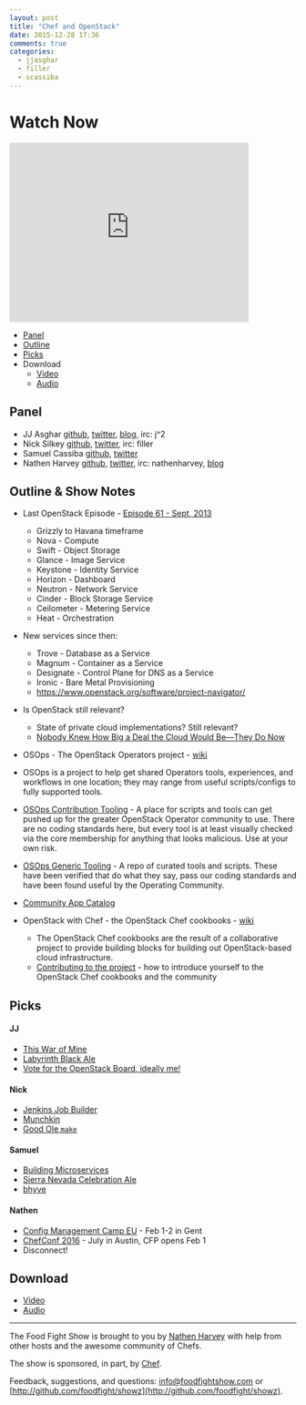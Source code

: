 ```yaml
---
layout: post
title: "Chef and OpenStack"
date: 2015-12-28 17:36
comments: true
categories:
  - jjasghar
  - filler
  - scassiba
---
```


# Watch Now

<iframe width="420" height="315" src="http://www.youtube.com/embed/UOxsre69cPo" frameborder="0" allowfullscreen></iframe>

* [Panel](http://foodfightshow.org/2015/12/chef-and-openstack.html#panel)
* [Outline](http://foodfightshow.org/2015/12/chef-and-openstack.html#outline)
* [Picks](http://foodfightshow.org/2015/12/chef-and-openstack.html#picks)
* Download
  * [Video](http://youtu.be/UOxsre69cPo)
  * [Audio](http://traffic.libsyn.com/foodfight/foodfight-96-chef-and-openstack.mp3)

<!-- more -->

Panel<a name="panel"></a>
-----

* JJ Asghar [github](https://github.com/jjasghar), [twitter](http://twitter.com/jjasghar), [blog](http://jjasghar.github.io), irc: j^2
* Nick Silkey [github](https://github.com/filler/), [twitter](https://twitter.com/filler/), irc: filler
* Samuel Cassiba [github](https://github.com/scassiba), [twitter](https://twitter.com/scassiba)
* Nathen Harvey [github](http://github.com/nathenharvey), [twitter](http://twitter.com/nathenharvey), irc: nathenharvey, [blog](http://nathenharvey.com)

Outline & Show Notes<a name="outline"></a>
-------
* Last OpenStack Episode - [Episode 61 - Sept, 2013](http://foodfightshow.org/2013/09/openstack.html)
  * Grizzly to Havana timeframe
  * Nova - Compute
  * Swift - Object Storage
  * Glance - Image Service
  * Keystone - Identity Service
  * Horizon - Dashboard
  * Neutron - Network Service
  * Cinder - Block Storage Service
  * Ceilometer - Metering Service
  * Heat - Orchestration
* New services since then:
  * Trove - Database as a Service
  * Magnum - Container as a Service
  * Designate - Control Plane for DNS as a Service
  * Ironic - Bare Metal Provisioning
  * https://www.openstack.org/software/project-navigator/


* Is OpenStack still relevant?
  * State of private cloud implementations?  Still relevant?
  * [Nobody Knew How Big a Deal the Cloud Would Be—They Do Now](http://www.wired.com/2015/12/2015-was-the-year-the-cloud-defeated-techs-walking-dead)


* OSOps - The OpenStack Operators project - [wiki](https://wiki.openstack.org/wiki/Osops)
* OSOps is a project to help get shared Operators tools, experiences, and workflows in one location; they may range from useful scripts/configs to fully supported tools.
* [OSOps Contribution Tooling](https://github.com/openstack/osops-tools-contrib) - A place for scripts and tools can get pushed up for the greater OpenStack Operator community to use. There are no coding standards here, but every tool is at least visually checked via the core membership for anything that looks malicious. Use at your own risk.
* [OSOps Generic Tooling](https://github.com/openstack/osops-tools-generic) - A repo of curated tools and scripts. These have been verified that do what they say, pass our coding standards and have been found useful by the Operating Community.

* [Community App Catalog](http://apps.openstack.org/)

* OpenStack with Chef - the OpenStack Chef cookbooks - [wiki](https://wiki.openstack.org/wiki/Chef)
  * The OpenStack Chef cookbooks are the result of a collaborative project to provide building blocks for building out OpenStack-based cloud infrastructure.
  * [Contributing to the project](https://wiki.openstack.org/wiki/Chef/GettingStarted) - how to introduce yourself to the OpenStack Chef cookbooks and the community


Picks<a name="picks"></a>
-----

#### JJ  

* [This War of Mine](http://www.11bitstudios.com/games/16/this-war-of-mine)
* [Labyrinth Black Ale](https://untappd.com/b/uinta-brewing-company-labyrinth-black-ale/10948)
* [Vote for the OpenStack Board, ideally me!](https://www.openstack.org/community/members/profile/19802)

#### Nick

* [Jenkins Job Builder](http://docs.openstack.org/infra/jenkins-job-builder/)
* [Munchkin](http://www.worldofmunchkin.com/game/)
* [Good Ole `make`](http://www.gnu.org/software/make/manual/make.html)

#### Samuel  

* [Building Microservices](http://www.amazon.com/Building-Microservices-Sam-Newman/dp/1491950358/)
* [Sierra Nevada Celebration Ale](http://www.sierranevada.com/beer/seasonal/celebration-ale)
* [bhyve](http://bhyve.org/)

#### Nathen  

* [Config Management Camp EU](http://cfgmgmtcamp.eu/) - Feb 1-2 in Gent
* [ChefConf 2016](https://www.chef.io/chefconf/) - July in Austin, CFP opens Feb 1
* Disconnect!


Download
--------
* [Video](http://youtu.be/UOxsre69cPo)
* [Audio](http://traffic.libsyn.com/foodfight/foodfight-96-chef-and-openstack.mp3)

<hr />

The Food Fight Show is brought to you by [Nathen Harvey](https://twitter.com/nathenharvey) with help from other hosts and the awesome community of Chefs.

The show is sponsored, in part, by [Chef](http://www.chef.io).

Feedback, suggestions, and questions:  [info@foodfightshow.com](mailto:info@foodfightshow.com) or  [http://github.com/foodfight/showz](http://github.com/foodfight/showz).
